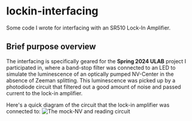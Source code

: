 # lockin-interfacing
Some code I wrote for interfacing with an SR510 Lock-In Amplifier. 

## Brief purpose overview
The interfacing is specifically geared for the **Spring 2024 ULAB** project I participated in, where a band-stop filter was connected to an LED to simulate the luminescence of an optically pumped NV-Center in the absence of Zeeman splitting. This luminescence was picked up by a photodiode circuit that filtered out a good amount of noise and passed current to the lock-in amplifier.

Here's a quick diagram of the circuit that the lock-in amplifier was connected to:
![The mock-NV and reading circuit](/README-assets/circuit.svg)
